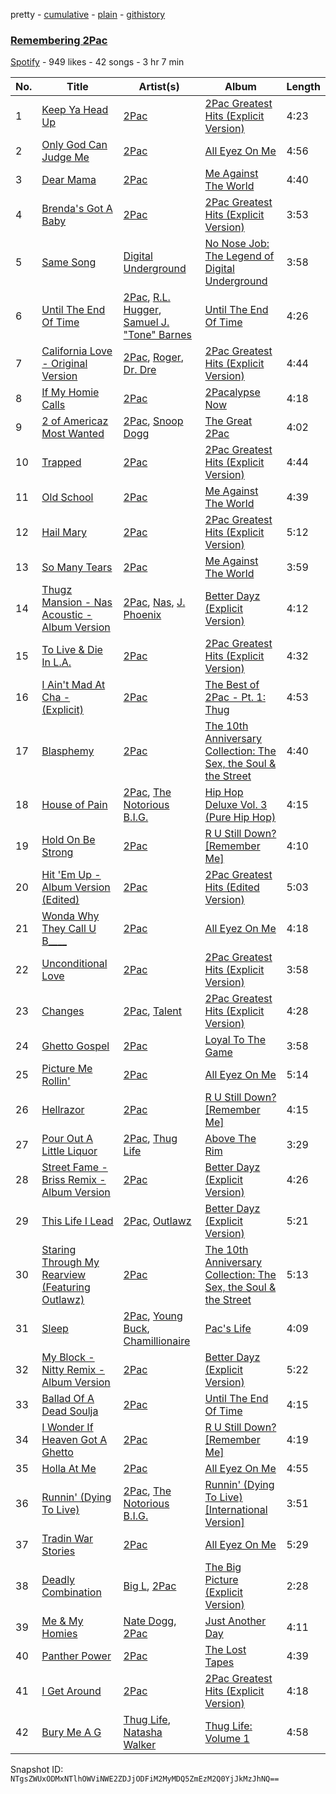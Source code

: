 pretty - [cumulative](/playlists/cumulative/6vpXSVefNo73POjhwyiWmu.md) - [plain](/playlists/plain/6vpXSVefNo73POjhwyiWmu) - [githistory](https://github.githistory.xyz/mackorone/spotify-playlist-archive/blob/main/playlists/plain/6vpXSVefNo73POjhwyiWmu)

### [Remembering 2Pac](https://open.spotify.com/playlist/6vpXSVefNo73POjhwyiWmu)

> 

[Spotify](https://open.spotify.com/user/spotify) - 949 likes - 42 songs - 3 hr 7 min

| No. | Title | Artist(s) | Album | Length |
|---|---|---|---|---|
| 1 | [Keep Ya Head Up](https://open.spotify.com/track/430TwEETfJUHGdslOabGoQ) | [2Pac](https://open.spotify.com/artist/1ZwdS5xdxEREPySFridCfh) | [2Pac Greatest Hits \(Explicit Version\)](https://open.spotify.com/album/6KwC7GaK6R7Uphby8bnmqk) | 4:23 |
| 2 | [Only God Can Judge Me](https://open.spotify.com/track/13XHuE00ElL5thSxkaEXxK) | [2Pac](https://open.spotify.com/artist/1ZwdS5xdxEREPySFridCfh) | [All Eyez On Me](https://open.spotify.com/album/4CzT5ueFBRpbILw34HQYxi) | 4:56 |
| 3 | [Dear Mama](https://open.spotify.com/track/2wdHKp5CBgJ8mlO7Cq84Xd) | [2Pac](https://open.spotify.com/artist/1ZwdS5xdxEREPySFridCfh) | [Me Against The World](https://open.spotify.com/album/5ASoLiKB7ffqusD9X9wQlS) | 4:40 |
| 4 | [Brenda's Got A Baby](https://open.spotify.com/track/6WFUKaybbXrMkaw07YnngG) | [2Pac](https://open.spotify.com/artist/1ZwdS5xdxEREPySFridCfh) | [2Pac Greatest Hits \(Explicit Version\)](https://open.spotify.com/album/6KwC7GaK6R7Uphby8bnmqk) | 3:53 |
| 5 | [Same Song](https://open.spotify.com/track/2egsXB7S1yw6N9JFpb79LB) | [Digital Underground](https://open.spotify.com/artist/7jocoSCuCtpCxCI6IbP8ye) | [No Nose Job: The Legend of Digital Underground](https://open.spotify.com/album/4RHzW0i7RW5T2bgZMlPiqI) | 3:58 |
| 6 | [Until The End Of Time](https://open.spotify.com/track/02qO38tLXcbfwoEiDP7CbH) | [2Pac](https://open.spotify.com/artist/1ZwdS5xdxEREPySFridCfh), [R.L\. Hugger](https://open.spotify.com/artist/6tUtWRGkgU68o7EblHWxgM), [Samuel J\. "Tone" Barnes](https://open.spotify.com/artist/4huJyydJJ5UeK2tSuZ70gc) | [Until The End Of Time](https://open.spotify.com/album/2lxYSUgQdH38FdZnegAt0f) | 4:26 |
| 7 | [California Love \- Original Version](https://open.spotify.com/track/2eU63GLRBeMOszGRTCEE9E) | [2Pac](https://open.spotify.com/artist/1ZwdS5xdxEREPySFridCfh), [Roger](https://open.spotify.com/artist/3GMoVpWJy4smKuxFuFTwXC), [Dr\. Dre](https://open.spotify.com/artist/6DPYiyq5kWVQS4RGwxzPC7) | [2Pac Greatest Hits \(Explicit Version\)](https://open.spotify.com/album/6KwC7GaK6R7Uphby8bnmqk) | 4:44 |
| 8 | [If My Homie Calls](https://open.spotify.com/track/0iX6mzHk8O0ydBnQJOX9wB) | [2Pac](https://open.spotify.com/artist/1ZwdS5xdxEREPySFridCfh) | [2Pacalypse Now](https://open.spotify.com/album/5Ijk8JGsEkwCZd5i0Iy09a) | 4:18 |
| 9 | [2 of Americaz Most Wanted](https://open.spotify.com/track/10chiJXQj9O21GtGII8mdE) | [2Pac](https://open.spotify.com/artist/1ZwdS5xdxEREPySFridCfh), [Snoop Dogg](https://open.spotify.com/artist/7hJcb9fa4alzcOq3EaNPoG) | [The Great 2Pac](https://open.spotify.com/album/0TBwMjqm1esajO8c3dtDAi) | 4:02 |
| 10 | [Trapped](https://open.spotify.com/track/0t10UnkoLi4xNB6KmhVTUH) | [2Pac](https://open.spotify.com/artist/1ZwdS5xdxEREPySFridCfh) | [2Pac Greatest Hits \(Explicit Version\)](https://open.spotify.com/album/6KwC7GaK6R7Uphby8bnmqk) | 4:44 |
| 11 | [Old School](https://open.spotify.com/track/30RYNh3035tpMN8eF50VEB) | [2Pac](https://open.spotify.com/artist/1ZwdS5xdxEREPySFridCfh) | [Me Against The World](https://open.spotify.com/album/5ASoLiKB7ffqusD9X9wQlS) | 4:39 |
| 12 | [Hail Mary](https://open.spotify.com/track/0W79y7M0f7qbaIpYCJ6wWO) | [2Pac](https://open.spotify.com/artist/1ZwdS5xdxEREPySFridCfh) | [2Pac Greatest Hits \(Explicit Version\)](https://open.spotify.com/album/6KwC7GaK6R7Uphby8bnmqk) | 5:12 |
| 13 | [So Many Tears](https://open.spotify.com/track/5aFLEMNvORv8MXpd4lR0HQ) | [2Pac](https://open.spotify.com/artist/1ZwdS5xdxEREPySFridCfh) | [Me Against The World](https://open.spotify.com/album/5ASoLiKB7ffqusD9X9wQlS) | 3:59 |
| 14 | [Thugz Mansion \- Nas Acoustic \- Album Version](https://open.spotify.com/track/2I3qhLbzYZg7I2Ee0UZiGO) | [2Pac](https://open.spotify.com/artist/1ZwdS5xdxEREPySFridCfh), [Nas](https://open.spotify.com/artist/20qISvAhX20dpIbOOzGK3q), [J\. Phoenix](https://open.spotify.com/artist/2yhOwlNZ2v49Vwq5Vco0mn) | [Better Dayz \(Explicit Version\)](https://open.spotify.com/album/3XckjsLRAxTYng0IeqS4aj) | 4:12 |
| 15 | [To Live & Die In L.A.](https://open.spotify.com/track/4MVIUDItVUE29y6TMSsCqg) | [2Pac](https://open.spotify.com/artist/1ZwdS5xdxEREPySFridCfh) | [2Pac Greatest Hits \(Explicit Version\)](https://open.spotify.com/album/6KwC7GaK6R7Uphby8bnmqk) | 4:32 |
| 16 | [I Ain't Mad At Cha \- \(Explicit\)](https://open.spotify.com/track/5IruGb6BKWcB7hpPnj4YQO) | [2Pac](https://open.spotify.com/artist/1ZwdS5xdxEREPySFridCfh) | [The Best of 2Pac \- Pt\. 1: Thug](https://open.spotify.com/album/3oaGekoJ37K0waoYjDzaRr) | 4:53 |
| 17 | [Blasphemy](https://open.spotify.com/track/63NcMN1RQkfHMfEdkoQPEc) | [2Pac](https://open.spotify.com/artist/1ZwdS5xdxEREPySFridCfh) | [The 10th Anniversary Collection: The Sex, the Soul & the Street](https://open.spotify.com/album/2B55A6eYzOSt1AzImsFqLe) | 4:40 |
| 18 | [House of Pain](https://open.spotify.com/track/1VFKAW4sasZv46WVQOfPbP) | [2Pac](https://open.spotify.com/artist/1ZwdS5xdxEREPySFridCfh), [The Notorious B.I.G.](https://open.spotify.com/artist/5me0Irg2ANcsgc93uaYrpb) | [Hip Hop Deluxe Vol\. 3 \(Pure Hip Hop\)](https://open.spotify.com/album/4wYxpt0NJres3BuwN0sJJT) | 4:15 |
| 19 | [Hold On Be Strong](https://open.spotify.com/track/3s9vZmnmGKjNlccUq5360j) | [2Pac](https://open.spotify.com/artist/1ZwdS5xdxEREPySFridCfh) | [R U Still Down? \[Remember Me\]](https://open.spotify.com/album/5rZPctLvC5HAZQUXZXjLIF) | 4:10 |
| 20 | [Hit 'Em Up \- Album Version \(Edited\)](https://open.spotify.com/track/7BwU0CbA2gwWFggmGYpo3e) | [2Pac](https://open.spotify.com/artist/1ZwdS5xdxEREPySFridCfh) | [2Pac Greatest Hits \(Edited Version\)](https://open.spotify.com/album/55t8JpxGCmvclW3n7XFfKW) | 5:03 |
| 21 | [Wonda Why They Call U B\_\_\_\_](https://open.spotify.com/track/47lnB0fWXHnI5CBMx0OXB3) | [2Pac](https://open.spotify.com/artist/1ZwdS5xdxEREPySFridCfh) | [All Eyez On Me](https://open.spotify.com/album/4CzT5ueFBRpbILw34HQYxi) | 4:18 |
| 22 | [Unconditional Love](https://open.spotify.com/track/6HT2i6jZ1iXGmuwKZK8nuv) | [2Pac](https://open.spotify.com/artist/1ZwdS5xdxEREPySFridCfh) | [2Pac Greatest Hits \(Explicit Version\)](https://open.spotify.com/album/6KwC7GaK6R7Uphby8bnmqk) | 3:58 |
| 23 | [Changes](https://open.spotify.com/track/3Wyc7M8twhxeyaC51BcQYb) | [2Pac](https://open.spotify.com/artist/1ZwdS5xdxEREPySFridCfh), [Talent](https://open.spotify.com/artist/33JfM2NgTRFT9wMoQvcv6T) | [2Pac Greatest Hits \(Explicit Version\)](https://open.spotify.com/album/6KwC7GaK6R7Uphby8bnmqk) | 4:28 |
| 24 | [Ghetto Gospel](https://open.spotify.com/track/2MQ51y5NhCyva4SgWmK2Me) | [2Pac](https://open.spotify.com/artist/1ZwdS5xdxEREPySFridCfh) | [Loyal To The Game](https://open.spotify.com/album/6reqzR9irdAHWR8abHyqbG) | 3:58 |
| 25 | [Picture Me Rollin'](https://open.spotify.com/track/37zQVgP3aTLKNvluXLB5Ii) | [2Pac](https://open.spotify.com/artist/1ZwdS5xdxEREPySFridCfh) | [All Eyez On Me](https://open.spotify.com/album/4CzT5ueFBRpbILw34HQYxi) | 5:14 |
| 26 | [Hellrazor](https://open.spotify.com/track/34MTHbcQdJmj6UHLqtsaVF) | [2Pac](https://open.spotify.com/artist/1ZwdS5xdxEREPySFridCfh) | [R U Still Down? \[Remember Me\]](https://open.spotify.com/album/5rZPctLvC5HAZQUXZXjLIF) | 4:15 |
| 27 | [Pour Out A Little Liquor](https://open.spotify.com/track/1KAc4MIYOwHPBO21Vqtko4) | [2Pac](https://open.spotify.com/artist/1ZwdS5xdxEREPySFridCfh), [Thug Life](https://open.spotify.com/artist/76fO70b6BK2xt3UVOe4BIZ) | [Above The Rim](https://open.spotify.com/album/4sVcB2ZFsFla2ltgFfjNBn) | 3:29 |
| 28 | [Street Fame \- Briss Remix \- Album Version](https://open.spotify.com/track/7n5VK1PYF2QSyvhsg2hLZ5) | [2Pac](https://open.spotify.com/artist/1ZwdS5xdxEREPySFridCfh) | [Better Dayz \(Explicit Version\)](https://open.spotify.com/album/3XckjsLRAxTYng0IeqS4aj) | 4:26 |
| 29 | [This Life I Lead](https://open.spotify.com/track/53qPogqlbP5IxlQsFhYkns) | [2Pac](https://open.spotify.com/artist/1ZwdS5xdxEREPySFridCfh), [Outlawz](https://open.spotify.com/artist/2jp3Fk52x0HbymU0lNYbSC) | [Better Dayz \(Explicit Version\)](https://open.spotify.com/album/3XckjsLRAxTYng0IeqS4aj) | 5:21 |
| 30 | [Staring Through My Rearview \(Featuring Outlawz\)](https://open.spotify.com/track/4uSO91Q6jEKKIj7zGJdEG1) | [2Pac](https://open.spotify.com/artist/1ZwdS5xdxEREPySFridCfh) | [The 10th Anniversary Collection: The Sex, the Soul & the Street](https://open.spotify.com/album/2B55A6eYzOSt1AzImsFqLe) | 5:13 |
| 31 | [Sleep](https://open.spotify.com/track/4RiCeO9MKbmsjgqcLUCZ5z) | [2Pac](https://open.spotify.com/artist/1ZwdS5xdxEREPySFridCfh), [Young Buck](https://open.spotify.com/artist/4pr7J7wzgObkE3DD3Izi7q), [Chamillionaire](https://open.spotify.com/artist/6vdMPayKk8YJxxeNP5oMCb) | [Pac's Life](https://open.spotify.com/album/6scHUqEBwR5DCyqmxP3092) | 4:09 |
| 32 | [My Block \- Nitty Remix \- Album Version](https://open.spotify.com/track/2bh9H1cDsivDAbpg0hjxA6) | [2Pac](https://open.spotify.com/artist/1ZwdS5xdxEREPySFridCfh) | [Better Dayz \(Explicit Version\)](https://open.spotify.com/album/3XckjsLRAxTYng0IeqS4aj) | 5:22 |
| 33 | [Ballad Of A Dead Soulja](https://open.spotify.com/track/0HDpViLSCC2M8GNFDkbMqo) | [2Pac](https://open.spotify.com/artist/1ZwdS5xdxEREPySFridCfh) | [Until The End Of Time](https://open.spotify.com/album/2lxYSUgQdH38FdZnegAt0f) | 4:15 |
| 34 | [I Wonder If Heaven Got A Ghetto](https://open.spotify.com/track/1ec6IDtSwq5rJdCog7GDZz) | [2Pac](https://open.spotify.com/artist/1ZwdS5xdxEREPySFridCfh) | [R U Still Down? \[Remember Me\]](https://open.spotify.com/album/5rZPctLvC5HAZQUXZXjLIF) | 4:19 |
| 35 | [Holla At Me](https://open.spotify.com/track/1aBXNJsLuOeo6ZIeNRkbRc) | [2Pac](https://open.spotify.com/artist/1ZwdS5xdxEREPySFridCfh) | [All Eyez On Me](https://open.spotify.com/album/4CzT5ueFBRpbILw34HQYxi) | 4:55 |
| 36 | [Runnin' \(Dying To Live\)](https://open.spotify.com/track/4yEBMoqgPhCmIQsyLZ0IA4) | [2Pac](https://open.spotify.com/artist/1ZwdS5xdxEREPySFridCfh), [The Notorious B.I.G.](https://open.spotify.com/artist/5me0Irg2ANcsgc93uaYrpb) | [Runnin' \(Dying To Live\) \[International Version\]](https://open.spotify.com/album/4iSFl3rxpjqZwWOEewvrAc) | 3:51 |
| 37 | [Tradin War Stories](https://open.spotify.com/track/0uvnwBGPHODpAvu3wwcNaV) | [2Pac](https://open.spotify.com/artist/1ZwdS5xdxEREPySFridCfh) | [All Eyez On Me](https://open.spotify.com/album/4CzT5ueFBRpbILw34HQYxi) | 5:29 |
| 38 | [Deadly Combination](https://open.spotify.com/track/4vPIIhg8qD4GKhxhiX5iLy) | [Big L](https://open.spotify.com/artist/30fiiwr2EeZp1tAhzYCmyM), [2Pac](https://open.spotify.com/artist/1ZwdS5xdxEREPySFridCfh) | [The Big Picture \(Explicit Version\)](https://open.spotify.com/album/2GJNq4qI1bVUGheC2Qevfn) | 2:28 |
| 39 | [Me & My Homies](https://open.spotify.com/track/1SI8ZvUR18udBOC0NnRnhG) | [Nate Dogg](https://open.spotify.com/artist/1Oa0bMld0A3u5OTYfMzp5h), [2Pac](https://open.spotify.com/artist/1ZwdS5xdxEREPySFridCfh) | [Just Another Day](https://open.spotify.com/album/5vRXdMF5ptpadANTrFofff) | 4:11 |
| 40 | [Panther Power](https://open.spotify.com/track/3eQXXS12xUSBJR2WOT2Mjy) | [2Pac](https://open.spotify.com/artist/1ZwdS5xdxEREPySFridCfh) | [The Lost Tapes](https://open.spotify.com/album/4fz5n9W5nHZJ1o4WCVK8vC) | 4:39 |
| 41 | [I Get Around](https://open.spotify.com/track/0wgI5xdpNlv7vSVQCTSBPU) | [2Pac](https://open.spotify.com/artist/1ZwdS5xdxEREPySFridCfh) | [2Pac Greatest Hits \(Explicit Version\)](https://open.spotify.com/album/6KwC7GaK6R7Uphby8bnmqk) | 4:18 |
| 42 | [Bury Me A G](https://open.spotify.com/track/3A0R2q4U2Z8IEts6IwjSmi) | [Thug Life](https://open.spotify.com/artist/76fO70b6BK2xt3UVOe4BIZ), [Natasha Walker](https://open.spotify.com/artist/3cmNLYZiFAGUQ2HxjsTM9z) | [Thug Life: Volume 1](https://open.spotify.com/album/0zv9Yp2IiNxbav25dAyS6H) | 4:58 |

Snapshot ID: `NTgsZWUxODMxNTlhOWViNWE2ZDJjODFiM2MyMDQ5ZmEzM2Q0YjJkMzJhNQ==`